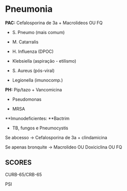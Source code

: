 # **Pneumonia**

**PAC:** Cefalosporina de 3a + Macrolideos OU FQ

- S. Pneumo (mais comum)

- M. Catarralis

- H. Influenza (DPOC)

- Klebsiella (aspiração - etilismo)

- S. Aureus (pós-viral)

- Legionella (imunocomp.)

**PH:** Pip/tazo + Vancomicina

- Pseudomonas

- MRSA

**Imunodeficientes: **Bactrim

- TB, fungos e Pneumocystis

Se abcesso -> Cefalosporina de 3a + clindamicina

Se apenas bronquite -> Macrolideo OU Doxiciclina OU FQ

## **SCORES**

CURB-65/CRB-65

PSI
